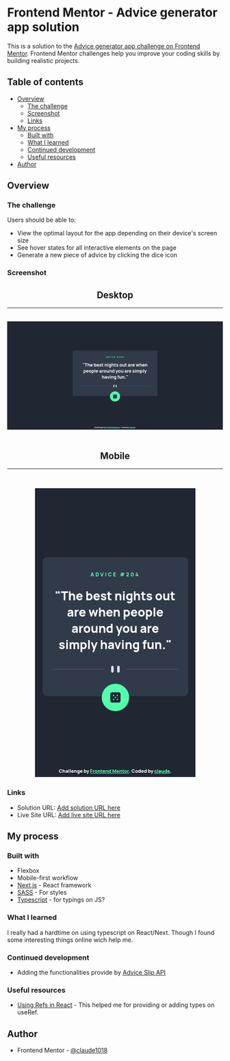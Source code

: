 # Frontend Mentor - Advice generator app solution

This is a solution to the [Advice generator app challenge on Frontend Mentor](https://www.frontendmentor.io/challenges/advice-generator-app-QdUG-13db). Frontend Mentor challenges help you improve your coding skills by building realistic projects.

## Table of contents

- [Overview](#overview)
  - [The challenge](#the-challenge)
  - [Screenshot](#screenshot)
  - [Links](#links)
- [My process](#my-process)
  - [Built with](#built-with)
  - [What I learned](#what-i-learned)
  - [Continued development](#continued-development)
  - [Useful resources](#useful-resources)
- [Author](#author)

## Overview

### The challenge

Users should be able to:

- View the optimal layout for the app depending on their device's screen size
- See hover states for all interactive elements on the page
- Generate a new piece of advice by clicking the dice icon

### Screenshot

<h2 align="center" >Desktop</h2>
<hr>
<br>
<img src="./ag-ss-desktop.png" alt="Screenshot of project in desktop view" >
<br>
<br>
<h2 align="center">Mobile</h2>
<hr>
<br>
<p align='center'>
<img src="./ag-ss-mobile.png" alt="Screenshot of project in mobile view" >
</p>

### Links

- Solution URL: [Add solution URL here](https://your-solution-url.com)
- Live Site URL: [Add live site URL here](https://your-live-site-url.com)

## My process

### Built with

- Flexbox
- Mobile-first workflow
- [Next.js](https://nextjs.org/) - React framework
- [SASS](https://sass-lang.com/) - For styles
- [Typescript](https://www.typescriptlang.org/) - for typings on JS?

### What I learned

I really had a hardtime on using typescript on React/Next. Though I found some interesting things online wich help me.

### Continued development

- Adding the functionalities provide by [Advice Slip API](https://api.adviceslip.com/)

### Useful resources

- [Using Refs in React](https://dev.to/carlosrafael22/using-refs-in-react-functional-components-part-1-useref-callback-ref-2j5i) - This helped me for providing or adding types on useRef.

## Author

- Frontend Mentor - [@claude1018](https://www.frontendmentor.io/profile/claude1018)
